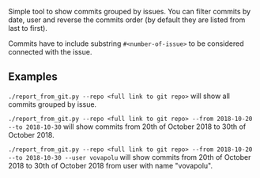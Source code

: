 Simple tool to show commits grouped by issues. You can filter commits by date, user and reverse the commits order (by default they are listed from last to first). 

Commits have to include substring `#<number-of-issue>` to be considered connected with the issue. 

## Examples

`./report_from_git.py --repo <full link to git repo>`
will show all commits grouped by issue. 

`./report_from_git.py --repo <full link to git repo> --from 2018-10-20 --to 2018-10-30`
will show commits from 20th of October 2018 to 30th of October 2018.


`./report_from_git.py --repo <full link to git repo> --from 2018-10-20 --to 2018-10-30 --user vovapolu`
will show commits from 20th of October 2018 to 30th of October 2018 from user with name "vovapolu". 


